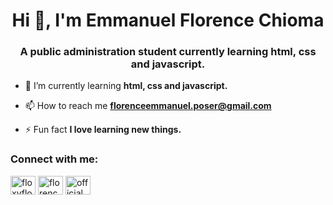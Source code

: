 <h1 align="center">Hi 👋, I'm Emmanuel Florence Chioma</h1>
<h3 align="center">A public administration student currently learning html, css and javascript.</h3>

- 🌱 I’m currently learning **html, css and javascript.**

- 📫 How to reach me **florenceemmanuel.poser@gmail.com**

- ⚡ Fun fact **I love learning new things.**

<h3 align="left">Connect with me:</h3>
<p align="left">
<a href="https://twitter.com/floxyflorendo" target="blank"><img align="center" src="https://raw.githubusercontent.com/rahuldkjain/github-profile-readme-generator/master/src/images/icons/Social/twitter.svg" alt="floxyflorendo" height="30" width="40" /></a>
<a href="https://fb.com/florence chioma" target="blank"><img align="center" src="https://raw.githubusercontent.com/rahuldkjain/github-profile-readme-generator/master/src/images/icons/Social/facebook.svg" alt="florence chioma" height="30" width="40" /></a>
<a href="https://instagram.com/official_florencechioma" target="blank"><img align="center" src="https://raw.githubusercontent.com/rahuldkjain/github-profile-readme-generator/master/src/images/icons/Social/instagram.svg" alt="official_florencechioma" height="30" width="40" /></a>
</p>

